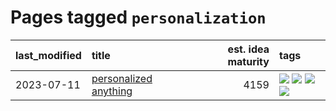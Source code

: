 # Pages tagged `personalization`

|last_modified|title|est. idea maturity|tags
|:---|:---|---:|:---|
|2023-07-11|[personalized anything](../personalized_anything.md)|4159|[![](https://img.shields.io/badge/tag-gdpr_data_export-98b52b)](../tags/gdpr_data_export.md) [![](https://img.shields.io/badge/tag-llm-7fe3bd)](../tags/llm.md) [![](https://img.shields.io/badge/tag-personalization-1dc0d1)](../tags/personalization.md) [![](https://img.shields.io/badge/tag-productivity-4d5a4)](../tags/productivity.md)|